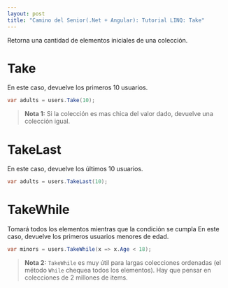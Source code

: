 ```yaml
---
layout: post
title: "Camino del Senior(.Net + Angular): Tutorial LINQ: Take"
---
```


Retorna una cantidad de elementos iniciales <!--more-->de una colección.

# Take
En este caso, devuelve los primeros 10 usuarios.

```csharp
var adults = users.Take(10);
```
> **Nota 1:** Si la colección es mas chica del valor dado, devuelve una colección igual.

# TakeLast
En este caso, devuelve los últimos 10 usuarios.

```csharp
var adults = users.TakeLast(10);
```

# TakeWhile
Tomará todos los elementos mientras que la condición se cumpla
En este caso, devuelve los primeros usuarios menores de edad.

```csharp
var minors = users.TakeWhile(x => x.Age < 18);
```
> **Nota 2:** `TakeWhile` es muy útil para largas colecciones ordenadas (el método `While` chequea todos los elementos). Hay que pensar en colecciones de 2 millones de items.